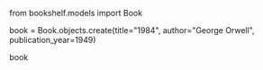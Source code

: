 from bookshelf.models import Book

book = Book.objects.create(title="1984", author="George Orwell", publication\_year=1949)

book



